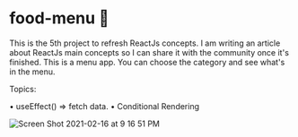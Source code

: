 # food-menu 🍔

This is the 5th project to refresh ReactJs concepts. I am writing an article about ReactJs main concepts so I can share it with the community once it's finished.
This is a menu app. You can choose the category and see what's in the menu.

Topics:

• useEffect() => fetch data. • Conditional Rendering


![Screen Shot 2021-02-16 at 9 16 51 PM](https://user-images.githubusercontent.com/60779542/108098112-6c5a5300-709c-11eb-87cb-376ea492ec5d.png)
